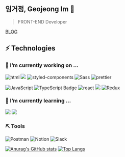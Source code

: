 ## 임거정, Geojeong Im 👋

> FRONT-END Developer

[BLOG](https://dgd03146-github-io.vercel.app/)

## ⚡ Technologies

<h3>💼 I’m currently working on ...</h3>

![html](https://img.shields.io/badge/html5-E34F26?style=for-the-badge&logo=html5&logoColor=white)
<img src="https://img.shields.io/badge/css3-1572B6?style=for-the-badge&logo=css3&logoColor=white">
![styled-components](https://img.shields.io/badge/styled--components-DB7093?style=for-the-badge&logo=styled-components&logoColor=white)
![Sass](https://img.shields.io/badge/Sass-CC6699?style=for-the-badge&logo=sass&logoColor=white)
![prettier](https://img.shields.io/badge/prettier-1A2C34?style=for-the-badge&logo=prettier&logoColor=F7BA3E)

![JavaScript](https://img.shields.io/badge/JavaScript-323330?style=for-the-badge&logo=javascript&logoColor=F7DF1E)
![TypeScript Badge](https://img.shields.io/badge/TypeScript-007ACC?style=for-the-badge&logo=typescript&logoColor=white)
![react](https://img.shields.io/badge/React-20232A?style=for-the-badge&logo=react&logoColor=61DAFB)
<img src="https://img.shields.io/badge/React_Query-FF4154?style=for-the-badge&logo=react query&logoColor=white">
![Redux](https://img.shields.io/badge/Redux-593D88?style=for-the-badge&logo=redux&logoColor=white)

<h3>🌱 I’m currently learning ...</h3>
<img src="https://img.shields.io/badge/Next-black?style=for-the-badge&logo=next.js&logoColor=white">
<img src="https://img.shields.io/badge/tailwindcss-%2338B2AC.svg?style=for-the-badge&logo=tailwind-css&logoColor=white">


### ⛏ Tools

![Postman](https://img.shields.io/badge/Postman-FF6C37?style=for-the-badge&logo=Postman&logoColor=white)
![Notion](https://img.shields.io/badge/Notion-000000?style=for-the-badge&logo=notion&logoColor=white)
![Slack](https://img.shields.io/badge/Slack-4A154B?style=for-the-badge&logo=slack&logoColor=white)

[![Anurag's GitHub stats](https://github-readme-stats.vercel.app/api?username=dgd03146)](https://github.com/dgd03146/github-readme-stats) 
[![Top Langs](https://github-readme-stats.vercel.app/api/top-langs/?username=dgd03146&layout=compact)](https://github.com/dgd03146/github-readme-stats) 
